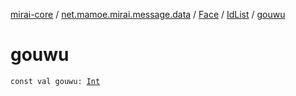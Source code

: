 [mirai-core](../../../index.md) / [net.mamoe.mirai.message.data](../../index.md) / [Face](../index.md) / [IdList](index.md) / [gouwu](./gouwu.md)

# gouwu

`const val gouwu: `[`Int`](https://kotlinlang.org/api/latest/jvm/stdlib/kotlin/-int/index.html)